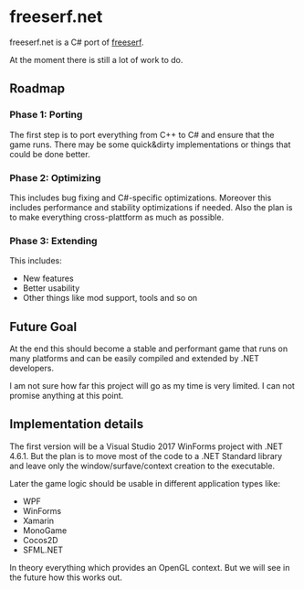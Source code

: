 # freeserf.net
freeserf.net is a C# port of [freeserf](https://github.com/freeserf/freeserf).

At the moment there is still a lot of work to do.


## Roadmap

### Phase 1: Porting

The first step is to port everything from C++ to C# and ensure that the game runs.
There may be some quick&dirty implementations or things that could be done better.

### Phase 2: Optimizing

This includes bug fixing and C#-specific optimizations.
Moreover this includes performance and stability optimizations if needed.
Also the plan is to make everything cross-plattform as much as possible.

### Phase 3: Extending

This includes:

- New features
- Better usability
- Other things like mod support, tools and so on


## Future Goal

At the end this should become a stable and performant game that runs on many platforms and can be easily compiled and extended by .NET developers.

I am not sure how far this project will go as my time is very limited. I can not promise anything at this point.


## Implementation details

The first version will be a Visual Studio 2017 WinForms project with .NET 4.6.1. But the plan is to move most of the code to a .NET Standard library and leave only the window/surfave/context creation to the executable.

Later the game logic should be usable in different application types like:

- WPF
- WinForms
- Xamarin
- MonoGame
- Cocos2D
- SFML.NET

In theory everything which provides an OpenGL context. But we will see in the future how this works out.
